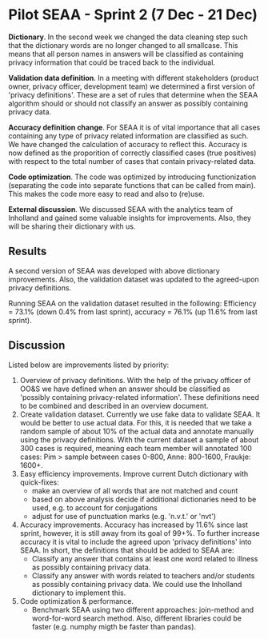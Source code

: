 # Pilot SEAA - Sprint 2 (7 Dec - 21 Dec)

**Dictionary**. In the second week we changed the data cleaning step such that the dictionary words are no longer changed to all smallcase. This means that all person names in answers will be classified as containing privacy information that could be traced back to the individual.

**Validation data definition**. In a meeting with different stakeholders (product owner, privacy officer, development team) we determined a first version of 'privacy definitions'. These are a set of rules that determine when the SEAA algorithm should or should not classify an answer as possibly containing privacy data.

**Accuracy definition change**. For SEAA it is of vital importance that all cases containing any type of privacy related information are classified as such. We have changed the calculation of accuracy to reflect this. Accuracy is now defined as the proporition of correctly classified cases (true positives) with respect to the total number of cases that contain privacy-related data.

**Code optimization**. The code was optimized by introducing functionization (separating the code into separate functions that can be called from main). This makes the code more easy to read and also to (re)use.

**External discussion**. We discussed SEAA with the analytics team of Inholland and gained some valuable insights for improvements. Also, they will be sharing their dictionary with us.

## Results

A second version of SEAA was developed with above dictionary improvements. Also, the validation dataset was updated to the agreed-upon privacy definitions.

Running SEAA on the validation dataset resulted in the following:
Efficiency = 73.1% (down 0.4% from last sprint), accuracy = 76.1% (up 11.6% from last sprint).

## Discussion

Listed below are improvements listed by priority:

1. Overview of privacy definitions. With the help of the privacy officer of OO&S we have defined when an answer should be classified as 'possibly containing privacy-related information'. These definitions need to be combined and described in an overview document.
2. Create validation dataset. Currently we use fake data to validate SEAA. It would be better to use actual data. For this, it is needed that we take a random sample of about 10% of the actual data and annotate manually using the privacy definitions. With the current dataset a sample of about 300 cases is required, meaning each team member will annotated 100 cases: Pim > sample between cases 0-800, Anne: 800-1600, Fraukje: 1600+.
3. Easy efficiency improvements. Improve current Dutch dictionary with quick-fixes:
   - make an overview of all words that are not matched and count
   - based on above analysis decide if additional dictionaries need to be used, e.g. to account for conjugations
   - adjust for use of punctuation marks (e.g. 'n.v.t.' or 'nvt')
4. Accuracy improvements. Accuracy has increased by 11.6% since last sprint, however, it is still away from its goal of 99+%. To further increase accuracy it is vital to include the agreed upon 'privacy definitions' into SEAA. In short, the definitions that should be added to SEAA are:
    - Classify any answer that contains at least one word related to illness as possibly containing privacy data.
    - Classify any answer with words related to teachers and/or students as possibly containing privacy data.
We could use the Inholland dictionary to implement this.
5. Code optimization & performance.
   - Benchmark SEAA using two different approaches: join-method and word-for-word search method. Also, different libraries could be faster (e.g. numphy migth be faster than pandas).
